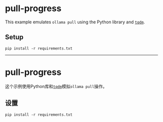 # pull-progress

This example emulates `ollama pull` using the Python library and [`tqdm`](https://tqdm.github.io/).

## Setup

```shell
pip install -r requirements.txt
```


----


# pull-progress

这个示例使用Python库和[`tqdm`](https://tqdm.github.io/)模拟`ollama pull`操作。

## 设置

```shell
pip install -r requirements.txt
